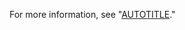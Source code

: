 For more information, see "[AUTOTITLE](/organizations/managing-peoples-access-to-your-organization-with-roles/roles-in-an-organization)."
